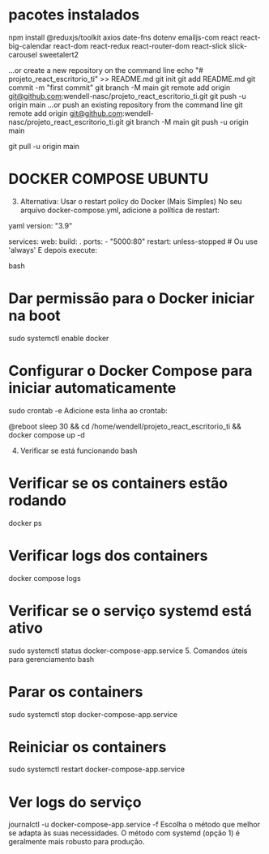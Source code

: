 # pacotes instalados
npm install @reduxjs/toolkit axios date-fns dotenv emailjs-com react react-big-calendar react-dom react-redux react-router-dom react-slick slick-carousel sweetalert2


…or create a new repository on the command line
echo "# projeto_react_escritorio_ti" >> README.md
git init
git add README.md
git commit -m "first commit"
git branch -M main
git remote add origin git@github.com:wendell-nasc/projeto_react_escritorio_ti.git
git push -u origin main
…or push an existing repository from the command line
git remote add origin git@github.com:wendell-nasc/projeto_react_escritorio_ti.git
git branch -M main
git push -u origin main


git pull -u origin main



# DOCKER COMPOSE UBUNTU
3. Alternativa: Usar o restart policy do Docker (Mais Simples)
No seu arquivo docker-compose.yml, adicione a política de restart:

yaml
version: "3.9"

services:
  web:
    build: .
    ports:
      - "5000:80"
    restart: unless-stopped  # Ou use 'always'
E depois execute:

bash
# Dar permissão para o Docker iniciar na boot
sudo systemctl enable docker

# Configurar o Docker Compose para iniciar automaticamente
sudo crontab -e
Adicione esta linha ao crontab:


@reboot sleep 30 && cd /home/wendell/projeto_react_escritorio_ti && docker compose up -d

4. Verificar se está funcionando
bash
# Verificar se os containers estão rodando
docker ps

# Verificar logs dos containers
docker compose logs

# Verificar se o serviço systemd está ativo
sudo systemctl status docker-compose-app.service
5. Comandos úteis para gerenciamento
bash
# Parar os containers
sudo systemctl stop docker-compose-app.service

# Reiniciar os containers
sudo systemctl restart docker-compose-app.service

# Ver logs do serviço
journalctl -u docker-compose-app.service -f
Escolha o método que melhor se adapta às suas necessidades. O método com systemd (opção 1) é geralmente mais robusto para produção.
